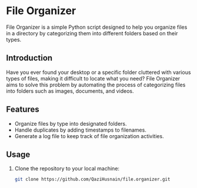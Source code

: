 # File Organizer

File Organizer is a simple Python script designed to help you organize files in a directory by categorizing them into different folders based on their types.

## Introduction

Have you ever found your desktop or a specific folder cluttered with various types of files, making it difficult to locate what you need? File Organizer aims to solve this problem by automating the process of categorizing files into folders such as images, documents, and videos.

## Features

- Organize files by type into designated folders.
- Handle duplicates by adding timestamps to filenames.
- Generate a log file to keep track of file organization activities.

## Usage

1. Clone the repository to your local machine:

   ```bash
   git clone https://github.com/QaziHusnain/file.organizer.git
